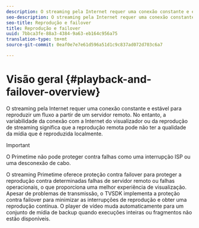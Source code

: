 ```yaml
---
description: O streaming pela Internet requer uma conexão constante e estável para reproduzir um fluxo a partir de um servidor remoto. No entanto, a variabilidade da conexão com a Internet do visualizador ou da reprodução de streaming significa que a reprodução remota pode não ter a qualidade da mídia que é reproduzida localmente.
seo-description: O streaming pela Internet requer uma conexão constante e estável para reproduzir um fluxo a partir de um servidor remoto. No entanto, a variabilidade da conexão com a Internet do visualizador ou da reprodução de streaming significa que a reprodução remota pode não ter a qualidade da mídia que é reproduzida localmente.
seo-title: Reprodução e failover
title: Reprodução e failover
uuid: 7bbca3fe-88a3-4384-9a63-eb164c956a75
translation-type: tm+mt
source-git-commit: 0eaf0e7e7e61d596a51d1c9c837ad072d703c6a7

---
```



# Visão geral {#playback-and-failover-overview}

O streaming pela Internet requer uma conexão constante e estável para reproduzir um fluxo a partir de um servidor remoto. No entanto, a variabilidade da conexão com a Internet do visualizador ou da reprodução de streaming significa que a reprodução remota pode não ter a qualidade da mídia que é reproduzida localmente.

>[!IMPORTANT]
>
>O Primetime não pode proteger contra falhas como uma interrupção ISP ou uma desconexão de cabo.

O streaming Primetime oferece proteção contra failover para proteger a reprodução contra determinadas falhas de servidor remoto ou falhas operacionais, o que proporciona uma melhor experiência de visualização. Apesar de problemas de transmissão, o TVSDK implementa a proteção contra failover para minimizar as interrupções de reprodução e obter uma reprodução contínua. O player de vídeo muda automaticamente para um conjunto de mídia de backup quando execuções inteiras ou fragmentos não estão disponíveis.
